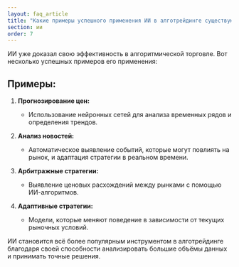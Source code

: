```yaml
---
layout: faq_article
title: "Какие примеры успешного применения ИИ в алготрейдинге существуют?"
section: ии
order: 7
---
```


ИИ уже доказал свою эффективность в алгоритмической торговле. Вот несколько успешных примеров его применения:

## Примеры:

1. **Прогнозирование цен:**  
   - Использование нейронных сетей для анализа временных рядов и определения трендов.  

2. **Анализ новостей:**  
   - Автоматическое выявление событий, которые могут повлиять на рынок, и адаптация стратегии в реальном времени.  

3. **Арбитражные стратегии:**  
   - Выявление ценовых расхождений между рынками с помощью ИИ-алгоритмов.  

4. **Адаптивные стратегии:**  
   - Модели, которые меняют поведение в зависимости от текущих рыночных условий.  

ИИ становится всё более популярным инструментом в алготрейдинге благодаря своей способности анализировать большие объёмы данных и принимать точные решения.
